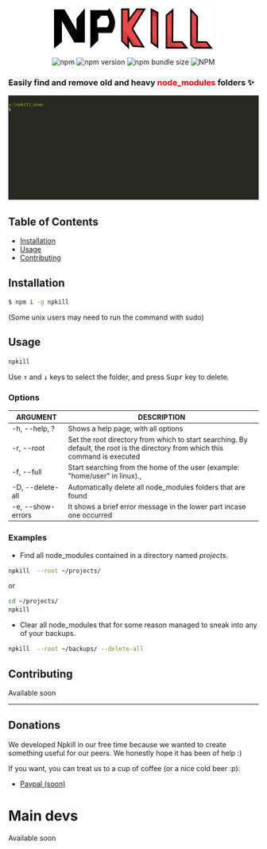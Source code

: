 <p align="center">
  <img src="./docs/npkill.svg" width="320" alt="npkill logo" />
</p>
<p align="center">
<img alt="npm" src="https://img.shields.io/npm/dy/npkill.svg">
<img alt="npm version" src="https://img.shields.io/npm/v/npkill.svg">
<img alt="npm bundle size" src="https://img.shields.io/bundlephobia/min/npkill.svg">
<img alt="NPM" src="https://img.shields.io/npm/l/npkill.svg">
</p>

### Easily find and remove old and heavy <font color="red">node_modules</font> folders :sparkles:

<p align="center">
  <img src="./docs/npkill-alpha-demo.gif" alt="npkill demo" />
</p>

## Table of Contents

- [Installation](#installation)
- [Usage](#usage)
- [Contributing](#contributing)

## Installation

```bash
$ npm i -g npkill
```

(Some unix users may need to run the command with sudo)

## Usage

```bash
npkill
```

Use <kbd>↑</kbd> and <kbd>↓</kbd> keys to select the folder, and press <kbd>Supr</kbd> key to delete. 

### Options

| ARGUMENT          | DESCRIPTION                                                                                                                     |
| ----------------- | ------------------------------------------------------------------------------------------------------------------------------- |
| -h, --help, ?     | Shows a help page, with all options                                                                                             |
| -r, --root        | Set the root directory from which to start searching. By default, the root is the directory from which this command is executed |
| -f, --full        | Start searching from the home of the user (example: "home/user" in linux).,                                                     |
| -D, --delete-all  | Automatically delete all node_modules folders that are found                                                                    |
| -e, --show-errors | It shows a brief error message in the lower part incase one occurred                                                            |

### Examples
- Find all node_modules contained in a directory named *projects*.
```bash
npkill  --root ~/projects/
```
or
```bash
cd ~/projects/
npkill
```

- Clear all node_modules that for some reason managed to sneak into any of your backups.
```bash
npkill  --root ~/backups/ --delete-all
```

## Contributing
Available soon

---

## Donations
We developed Npkill in our free time because we wanted to create something useful for our peers. We honestly hope it has been of help :)

If you want, you can treat us to a cup of coffee (or a nice cold beer :p): 
- [Paypal (soon)](https://www.paypal.me/)

# Main devs
Available soon